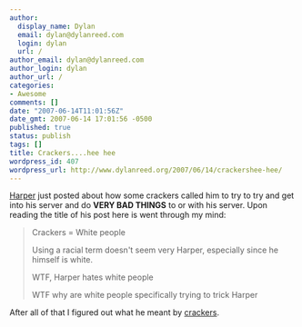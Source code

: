 ```yaml
---
author:
  display_name: Dylan
  email: dylan@dylanreed.com
  login: dylan
  url: /
author_email: dylan@dylanreed.com
author_login: dylan
author_url: /
categories:
- Awesome
comments: []
date: "2007-06-14T11:01:56Z"
date_gmt: 2007-06-14 17:01:56 -0500
published: true
status: publish
tags: []
title: Crackers....hee hee
wordpress_id: 407
wordpress_url: http://www.dylanreed.org/2007/06/14/crackershee-hee/
---
```


[Harper][1] just posted about how some crackers called him to try to try and get into his server and do **__VERY BAD THINGS__** to or with his server. Upon reading the title of his post here is went through my mind:

   [1]: http://www.nata2.org/2007/06/14/heh-crackers-just-tried-to-social-engineer-me/

> Crackers = White people
> 
> Using a racial term doesn't seem very Harper, especially since he himself is white.
> 
> WTF, Harper hates white people
> 
> WTF why are white people specifically trying to trick Harper

  
After all of that I figured out what he meant by [crackers][2].  


   [2]: http://www.catb.org/~esr/jargon/html/C/cracker.html

